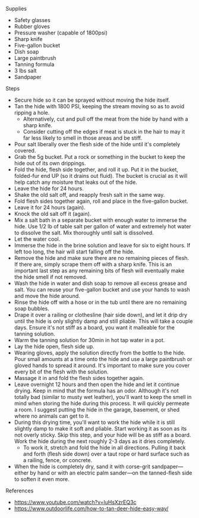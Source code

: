 

Supplies
- Safety glasses
- Rubber gloves
- Pressure washer (capable of 1800psi)
- Sharp knife
- Five-gallon bucket
- Dish soap
- Large paintbrush
- Tanning formula
- 3 lbs salt
- Sandpaper

Steps
- Secure hide so it can be sprayed without moving the hide itself.
- Tan the hide with 1800 PSI, keeping the stream moving so as to avoid ripping a hole.
  - Alternatively, cut and pull off the meat from the hide by hand with a sharp knife.
  - Consider cutting off the edges if meat is stuck in the hair to may it far less likely to smell in those areas and be stiff.
- Pour salt liberally over the flesh side of the hide until it's completely covered.
- Grab the 5g bucket. Put a rock or something in the bucket to keep the hide out of its own drippings.
- Fold the hide, flesh side together, and roll it up. Put it in the bucket, folded-fur end UP (so it drains out fluid). The bucket is crucial as it will help catch any moisture that leaks out of the hide.
- Leave the hide for 24 hours.
- Shake the old salt off, and reapply fresh salt in the same way.
- Fold flesh sides together again, roll and place in the five-gallon bucket.
- Leave it for 24 hours (again).
- Knock the old salt off it (again).
- Mix a salt bath in a separate bucket with enough water to immerse the hide. Use 1/2 lb of table salt per gallon of water and extremely hot water to dissolve the salt. Mix thoroughly until salt is dissolved.
- Let the water cool.
- Immerse the hide in the brine solution and leave for six to eight hours. If left too long, the hair will start falling off the hide.
- Remove the hide and make sure there are no remaining pieces of flesh. If there are, simply scrape them off with a sharp knife. This is an important last step as any remaining bits of flesh will eventually make the hide smell if not removed.
- Wash the hide in water and dish soap to remove all excess grease and salt. You can reuse your five-gallon bucket and use your hands to wash and move the hide around. 
- Rinse the hide off with a hose or in the tub until there are no remaining soap bubbles.
- Drape it over a railing or clothesline (hair side down), and let it drip dry until the hide is only slightly damp and still pliable. This will take a couple days. Ensure it's not stiff as a board, you want it malleable for the tanning solution.
- Warm the tanning solution for 30min in hot tap water in a pot.
- Lay the hide open, flesh side up.
- Wearing gloves, apply the solution directly from the bottle to the hide. Pour small amounts at a time onto the hide and use a large paintbrush or gloved hands to spread it around. It's important to make sure you cover every bit of the flesh with the solution.
- Massage it in and fold the flesh sides together again. 
- Leave overnight 12 hours and then open the hide and let it continue drying. Keep in mind that the formula has an odor. Although it's not totally bad (similar to musty wet leather), you'll want to keep the smell in mind when storing the hide during this process. It will quickly permeate a room. I suggest putting the hide in the garage, basement, or shed where no animals can get to it.
- During this drying time, you'll want to work the hide while it is still slightly damp to make it soft and pliable. Start working it as soon as its not overly sticky. Skip this step, and your hide will be as stiff as a board. Work the hide during the next roughly 2-3 days as it dries completely.
  - To work it, stretch and fold the hide in all directions. Pulling it back and forth (flesh side down) over a taut rope or hard surface such as a railing, fence, or concrete. 
- When the hide is completely dry, sand it with corse-grit sandpaper—either by hand or with an electric palm sander—on the tanned-flesh side to soften it even more.

References
- https://www.youtube.com/watch?v=luHsXzrEQ3c
- https://www.outdoorlife.com/how-to-tan-deer-hide-easy-way/
